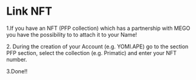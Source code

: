 # Link NFT

1.If you have an NFT (PFP collection) which has a partnership with MEGO you have the possibility to to attach it to your Name!

2\. During the creation of your Account (e.g. YOMI.APE) go to the section PFP section, select the collection (e.g. Primatic) and enter your NFT number.&#x20;

3.Done!!
